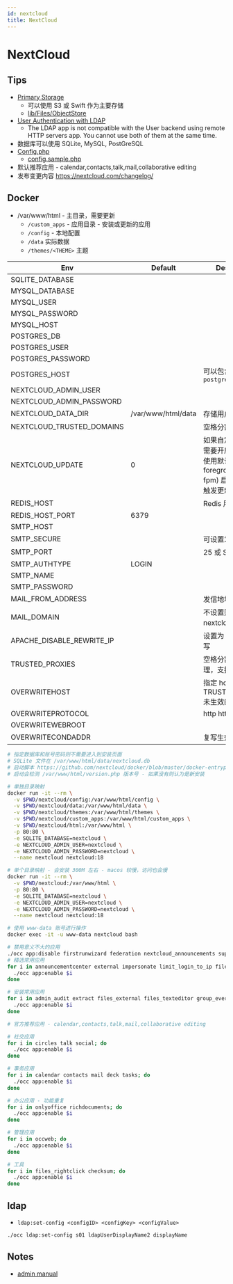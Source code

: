 ```yaml
---
id: nextcloud
title: NextCloud
---
```


# NextCloud

## Tips

- [Primary Storage](https://docs.nextcloud.com/server/11/admin_manual/configuration_files/primary_storage.html)
  - 可以使用 S3 或 Swift 作为主要存储
  - [lib/Files/ObjectStore](https://github.com/nextcloud/server/tree/master/lib/private/Files/ObjectStore)
- [User Authentication with LDAP](https://docs.nextcloud.com/server/11/admin_manual/configuration_user/user_auth_ldap.html)
  - The LDAP app is not compatible with the User backend using remote HTTP servers app. You cannot use both of them at the same time.
- 数据库可以使用 SQLite, MySQL, PostGreSQL
- [Config.php](https://docs.nextcloud.com/server/12/admin_manual/configuration_server/config_sample_php_parameters.html)
  - [config.sample.php](https://github.com/nextcloud/server/blob/master/config/config.sample.php)
- 默认推荐应用 - calendar,contacts,talk,mail,collaborative editing
- 发布变更内容 https://nextcloud.com/changelog/

## Docker

- /var/www/html - 主目录，需要更新
  - `/custom_apps` - 应用目录 - 安装或更新的应用
  - `/config` - 本地配置
  - `/data` 实际数据
  - `/themes/<THEME>` 主题

| Env                       | Default            | Description                                                                                    |
| ------------------------- | ------------------ | ---------------------------------------------------------------------------------------------- |
| SQLITE_DATABASE           |
| MYSQL_DATABASE            |
| MYSQL_USER                |
| MYSQL_PASSWORD            |
| MYSQL_HOST                |
| POSTGRES_DB               |
| POSTGRES_USER             |
| POSTGRES_PASSWORD         |
| POSTGRES_HOST             |                    | 可以包含端口，例如 `postgres:5432`                                                             |
| NEXTCLOUD_ADMIN_USER      |
| NEXTCLOUD_ADMIN_PASSWORD  |
| NEXTCLOUD_DATA_DIR        | /var/www/html/data | 存储用户数据的目录                                                                             |
| NEXTCLOUD_TRUSTED_DOMAINS |                    | 空格分割可信域名                                                                               |
| NEXTCLOUD_UPDATE          | 0                  | 如果自定义命令启动需要开启才会更新，使用默认 (apache-foreground, php-fpm) 启动的时候会触发更新 |
| REDIS_HOST                |                    | Redis 用于文件锁                                                                               |
| REDIS_HOST_PORT           | 6379               |
| SMTP_HOST                 |
| SMTP_SECURE               |                    | 可设置为 ssl                                                                                   |
| SMTP_PORT                 |                    | 25 或 SSL 456                                                                                  |
| SMTP_AUTHTYPE             | LOGIN              |
| SMTP_NAME                 |                    |
| SMTP_PASSWORD             |                    |
| MAIL_FROM_ADDRESS         |                    | 发信地址                                                                                       |
| MAIL_DOMAIN               |                    | 不设置则为 nextcloud 的域名                                                                    |
| APACHE_DISABLE_REWRITE_IP |                    | 设置为 1 禁用 IP 重写                                                                          |
| TRUSTED_PROXIES           |                    | 空格分割的可信代理，支持 CIDR                                                                  |
| OVERWRITEHOST             |                    | 指定 host，用于 TRUSTED_PROXIES 未生效的时候                                                   |
| OVERWRITEPROTOCOL         |                    | http https                                                                                     |
| OVERWRITEWEBROOT          |                    |
| OVERWRITECONDADDR         |                    | 复写生效的来源地址                                                                             |

```bash
# 指定数据库和账号密码则不需要进入到安装页面
# SQLite 文件在 /var/www/html/data/nextcloud.db
# 启动脚本 https://github.com/nextcloud/docker/blob/master/docker-entrypoint.sh
# 启动会检测 /var/www/html/version.php 版本号 - 如果没有则认为是新安装

# 单独目录映射
docker run -it --rm \
  -v $PWD/nextcloud/config:/var/www/html/config \
  -v $PWD/nextcloud/data:/var/www/html/data \
  -v $PWD/nextcloud/themes:/var/www/html/themes \
  -v $PWD/nextcloud/custom_apps:/var/www/html/custom_apps \
  -v $PWD/nextcloud/html:/var/www/html \
  -p 80:80 \
  -e SQLITE_DATABASE=nextcloud \
  -e NEXTCLOUD_ADMIN_USER=nextcloud \
  -e NEXTCLOUD_ADMIN_PASSWORD=nextcloud \
  --name nextcloud nextcloud:18

# 单个目录映射 - 会安装 300M 左右 - macos 较慢，访问也会慢
docker run -it --rm \
  -v $PWD/nextcloud:/var/www/html \
  -p 80:80 \
  -e SQLITE_DATABASE=nextcloud \
  -e NEXTCLOUD_ADMIN_USER=nextcloud \
  -e NEXTCLOUD_ADMIN_PASSWORD=nextcloud \
  --name nextcloud nextcloud:18

# 使用 www-data 账号进行操作
docker exec -it -u www-data nextcloud bash

# 禁用意义不大的应用
./occ app:disable firstrunwizard federation nextcloud_announcements support survey_client updatenotification
# 精选常用应用
for i in announcementcenter external impersonate limit_login_to_ip files_automatedtagging files_accesscontrol groupfolders notes user_ldap user_saml; do
  ./occ app:enable $i
done

# 安装常用应用
for i in admin_audit extract files_external files_texteditor group_everyone metadata user_ldap user_saml; do
  ./occ app:enable $i
done

# 官方推荐应用 - calendar,contacts,talk,mail,collaborative editing

# 社交应用
for i in circles talk social; do
  ./occ app:enable $i
done

# 事务应用
for i in calendar contacts mail deck tasks; do
  ./occ app:enable $i
done

# 办公应用 - 功能重复
for i in onlyoffice richdocuments; do
  ./occ app:enable $i
done

# 管理应用
for i in occweb; do
  ./occ app:enable $i
done

# 工具
for i in files_rightclick checksum; do
  ./occ app:enable $i
done
```

## ldap

- `ldap:set-config <configID> <configKey> <configValue>`

```bash
./occ ldap:set-config s01 ldapUserDisplayName2 displayName
```

## Notes

- [admin manual](https://docs.nextcloud.com/server/latest/admin_manual/index.html)
